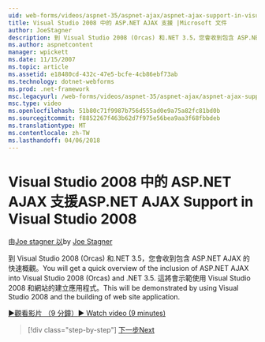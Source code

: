 ```yaml
---
uid: web-forms/videos/aspnet-35/aspnet-ajax/aspnet-ajax-support-in-visual-studio-2008
title: Visual Studio 2008 中的 ASP.NET AJAX 支援 |Microsoft 文件
author: JoeStagner
description: 到 Visual Studio 2008 (Orcas) 和.NET 3.5，您會收到包含 ASP.NET AJAX 的快速概觀。 這將會使用 Visual Studio 示範...
ms.author: aspnetcontent
manager: wpickett
ms.date: 11/15/2007
ms.topic: article
ms.assetid: e18480cd-432c-47e5-bcfe-4cb86ebf73ab
ms.technology: dotnet-webforms
ms.prod: .net-framework
msc.legacyurl: /web-forms/videos/aspnet-35/aspnet-ajax/aspnet-ajax-support-in-visual-studio-2008
msc.type: video
ms.openlocfilehash: 51b80c71f9987b756d555ad0e9a75a82fc81bd0b
ms.sourcegitcommit: f8852267f463b62d7f975e56bea9aa3f68fbbdeb
ms.translationtype: MT
ms.contentlocale: zh-TW
ms.lasthandoff: 04/06/2018
---
```

<a name="aspnet-ajax-support-in-visual-studio-2008"></a><span data-ttu-id="0506d-104">Visual Studio 2008 中的 ASP.NET AJAX 支援</span><span class="sxs-lookup"><span data-stu-id="0506d-104">ASP.NET AJAX Support in Visual Studio 2008</span></span>
====================
<span data-ttu-id="0506d-105">由[Joe stagner 以](https://github.com/JoeStagner)</span><span class="sxs-lookup"><span data-stu-id="0506d-105">by [Joe Stagner](https://github.com/JoeStagner)</span></span>

<span data-ttu-id="0506d-106">到 Visual Studio 2008 (Orcas) 和.NET 3.5，您會收到包含 ASP.NET AJAX 的快速概觀。</span><span class="sxs-lookup"><span data-stu-id="0506d-106">You will get a quick overview of the inclusion of ASP.NET AJAX into Visual Studio 2008 (Orcas) and .NET 3.5.</span></span> <span data-ttu-id="0506d-107">這將會示範使用 Visual Studio 2008 和網站的建立應用程式。</span><span class="sxs-lookup"><span data-stu-id="0506d-107">This will be demonstrated by using Visual Studio 2008 and the building of web site application.</span></span>

[<span data-ttu-id="0506d-108">&#9654;觀看影片 （9 分鐘）</span><span class="sxs-lookup"><span data-stu-id="0506d-108">&#9654; Watch video (9 minutes)</span></span>](https://channel9.msdn.com/Blogs/ASP-NET-Site-Videos/aspnet-ajax-support-in-visual-studio-2008)

> [!div class="step-by-step"]
> [<span data-ttu-id="0506d-109">下一步</span><span class="sxs-lookup"><span data-stu-id="0506d-109">Next</span></span>](adding-ajax-functionality-to-an-existing-aspnet-page.md)
